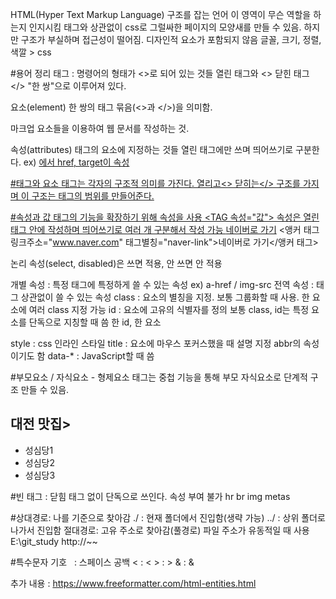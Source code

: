 HTML(Hyper Text Markup Language)
 구조를 잡는 언어
	이 영역이 무슨 역할을 하는지 인지시킴
	태그와 상관없이 css로 그럴싸한 페이지의 모양새를 만들 수 있음.
	하지만 구조가 부실하며 접근성이 떨어짐.
 디자인적 요소가 포함되지 않음
	글꼴, 크기, 정렬, 색깔 > css


#용어 정리
 태그 : 명령어의 형태가 <>로 되어 있는 것들
	열린 태그와 <> 닫힌 태그 </> "한 쌍"으로 이루어져 있다.

 요소(element)
	한 쌍의 태그 묶음(<>과 </>)을 의미함.

 마크업
	요소들을 이용하여 웹 문서를 작성하는 것.

 속성(attributes)
	태그의 요소에 지정하는 것들
	열린 태그에만 쓰며 띄어쓰기로 구분한다.
	ex) <a href="" target="_blank">에서 
	href, target이 속성

#태그와 요소
 태그는 각자의 구조적 의미를 가진다.
 열리고<> 닫히는</> 구조를 가지며
 이 구조는 태그의 범위를 만들어준다.

#속성과 값
 태그의 기능을 확장하기 위해 속성을 사용
	<TAG 속성="값"></TAG>
 속성은 열린 태그 안에 작성하며
 띄어쓰기로 여러 개 구분해서 작성 가능
	<a href="www.naver.com" class="naver-link">네이버로 가기</a>
	<앵커 태그 링크주소="www.naver.com" 태그별칭="naver-link">네이버로 가기</앵커 태그>

논리 속성(select, disabled)은 쓰면 적용, 안 쓰면 안 적용

개별 속성 : 특정 태그에 특정하게 쓸 수 있는 속성
  ex) a-href / img-src
전역 속성 : 태그 상관없이 쓸 수 있는 속성
 class : 요소의 별칭을 지정.
		보통 그룹화할 때 사용.
		한 요소에 여러 class 지정 가능
id : 요소에 고유의 식별자를 정의
	 보통 class, id는 특정 요소를 단독으로 지칭할 때 씀
	 한 id, 한 요소

style : css 인라인 스타일
title : 요소에 마우스 포커스했을 때 설명 지정
	  abbr의 속성이기도 함
data-* : JavaScript할 때 씀

#부모요소 / 자식요소 - 형제요소
 태그는 중첩 기능을 통해 부모 자식요소로 단계적 구조 만들 수 있음.
<nav>			<!--부모-->
  <h1>대전 맛집></h1>	<!--자식1-->
  <ul>			<!--자식2-->
    <li>성심당1</li>	<!--후손1-->
    <li>성심당2</li>
    <li>성심당3</li>
  </ul>
</nav>

#빈 태그 : 닫힘 태그 없이 단독으로 쓰인다.
		  속성 부여 불가
hr
br
img
metas

#상대경로: 나를 기준으로 찾아감
		 ./ : 현재 폴더에서 진입함(생략 가능)
		 ../ : 상위 폴더로 나가서 진입함
 절대경로: 고유 주소로 찾아감(풀경로)
		  파일 주소가 유동적일 때 사용
		E:\git_study
		http://~~

#특수문자 기호
&nbsp; : 스페이스 공백
&lt; : <
&gt; : >
&amp; : &

추가 내용 : https://www.freeformatter.com/html-entities.html